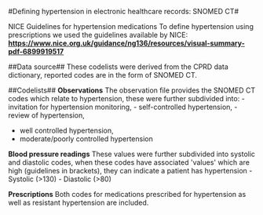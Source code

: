 #Defining hypertension in electronic healthcare records: SNOMED CT#

NICE Guidelines for hypertension medications
To define hypertension using prescriptions we used the guidelines available by NICE: **https://www.nice.org.uk/guidance/ng136/resources/visual-summary-pdf-6899919517**

##Data source##
These codelists were derived from the CPRD data dictionary, reported codes are in the form of SNOMED CT.

##Codelists##
**Observations**
The observation file provides the SNOMED CT codes which relate to hypertension, these were further subdivided into: 
	- invitation for hypertension monitoring, 
 	- self-controlled hypertension, 
	- review of hypertension, 
  - well controlled hypertension, 
  - moderate/poorly controlled hypertension

**Blood pressure readings**
These values were further subdivided into systolic and diastolic codes, when these codes have associated 'values' which are high (guidelines in brackets), they can indicate a patient has hypertension
	- Systolic (>130)
 	- Diastolic (>80)
	
**Prescriptions**
Both codes for medications prescribed for hypertension as well as resistant hypertension are included.
